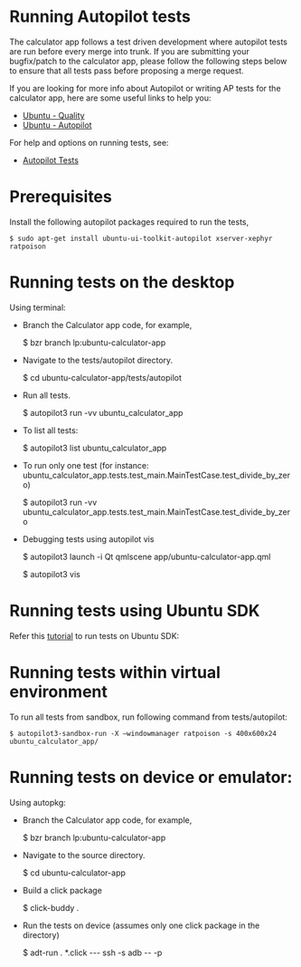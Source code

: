 Running Autopilot tests
=======================

The calculator app follows a test driven development where autopilot tests are run before every merge into trunk. If you are submitting your bugfix/patch to the calculator app, please follow the following steps below to ensure that all tests pass before proposing a merge request.

If you are looking for more info about Autopilot or writing AP tests for the calculator app, here are some useful links to help you:

- [Ubuntu - Quality](http://developer.ubuntu.com/start/quality)
- [Ubuntu - Autopilot](https://developer.ubuntu.com/api/autopilot/python/1.5.0/)

For help and options on running tests, see:

- [Autopilot Tests](https://developer.ubuntu.com/en/start/platform/guides/running-autopilot-tests/)

Prerequisites
=============

Install the following autopilot packages required to run the tests,

    $ sudo apt-get install ubuntu-ui-toolkit-autopilot xserver-xephyr ratpoison

Running tests on the desktop
============================

Using terminal:

*  Branch the Calculator app code, for example,

    $ bzr branch lp:ubuntu-calculator-app
    
*  Navigate to the tests/autopilot directory.

    $ cd ubuntu-calculator-app/tests/autopilot

*  Run all tests.

    $ autopilot3 run -vv ubuntu_calculator_app

*  To list all tests:

    $ autopilot3 list ubuntu_calculator_app

*  To run only one test (for instance: ubuntu_calculator_app.tests.test_main.MainTestCase.test_divide_by_zero)

    $ autopilot3 run -vv ubuntu_calculator_app.tests.test_main.MainTestCase.test_divide_by_zero

*  Debugging tests using autopilot vis

    $ autopilot3 launch -i Qt qmlscene app/ubuntu-calculator-app.qml

    $ autopilot3 vis

Running tests using Ubuntu SDK
==============================

Refer this [tutorial](https://developer.ubuntu.com/en/start/platform/guides/running-autopilot-tests/) to run tests on Ubuntu SDK: 

Running tests within virtual environment
========================================

To run all tests from sandbox, run following command from tests/autopilot:

    $ autopilot3-sandbox-run -X —windowmanager ratpoison -s 400x600x24 ubuntu_calculator_app/

Running tests on device or emulator:
====================================

Using autopkg:

*  Branch the Calculator app code, for example,

    $ bzr branch lp:ubuntu-calculator-app

*  Navigate to the source directory.

    $ cd ubuntu-calculator-app

*  Build a click package
    
    $ click-buddy .

*  Run the tests on device (assumes only one click package in the directory)

    $ adt-run . *.click --- ssh -s adb -- -p <PASSWORD>


